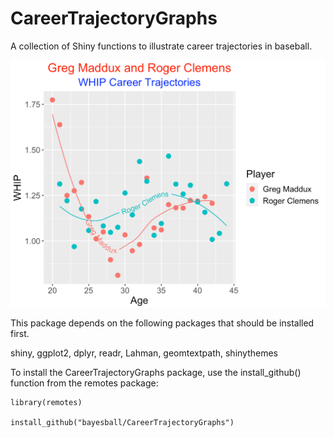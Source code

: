 # CareerTrajectoryGraphs

A collection of Shiny functions to illustrate career trajectories in baseball.

![GitHub Logo](/images/pitching2.png)

This package depends on the following packages that should be installed first.

shiny, ggplot2, dplyr, readr, Lahman, geomtextpath, shinythemes

To install the CareerTrajectoryGraphs package, use the install_github() function from the remotes package:

```
library(remotes)

install_github("bayesball/CareerTrajectoryGraphs")
```


